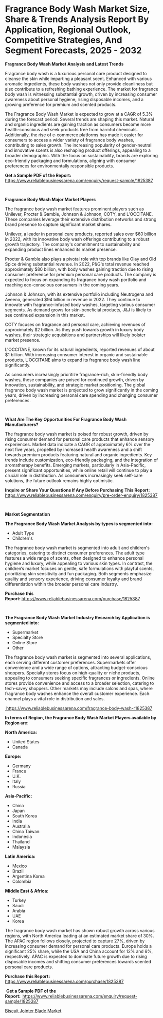 <p><h1>Fragrance Body Wash Market Size, Share & Trends Analysis Report By Application, Regional Outlook, Competitive Strategies, And Segment Forecasts, 2025 - 2032</h1></p><p><strong>Fragrance Body Wash Market Analysis and Latest Trends</strong></p>
<p><p>Fragrance body wash is a luxurious personal care product designed to cleanse the skin while imparting a pleasant scent. Enhanced with various aromatic ingredients, these body washes not only provide cleanliness but also contribute to a refreshing bathing experience. The market for fragrance body wash is witnessing substantial growth, driven by increasing consumer awareness about personal hygiene, rising disposable incomes, and a growing preference for premium and scented products.</p><p>The Fragrance Body Wash Market is expected to grow at a CAGR of 5.3% during the forecast period. Several trends are shaping this market. Natural and organic ingredients are gaining traction as consumers become more health-conscious and seek products free from harmful chemicals. Additionally, the rise of e-commerce platforms has made it easier for consumers to access a wider variety of fragrance body washes, contributing to sales growth. The increasing popularity of gender-neutral and innovative scents is also reshaping product offerings, appealing to a broader demographic. With the focus on sustainability, brands are exploring eco-friendly packaging and formulations, aligning with consumer preferences for environmentally responsible products.</p></p>
<p><strong>Get a Sample PDF of the Report:&nbsp;</strong> <a href="https://www.reliablebusinessarena.com/enquiry/request-sample/1825387?utm_campaign=1871&utm_medium=2&utm_source=Github&utm_content=ia&utm_term=07022025&utm_id=fragrance-body-wash">https://www.reliablebusinessarena.com/enquiry/request-sample/1825387</a></p>
<p>&nbsp;</p>
<p><strong>Fragrance Body Wash Major Market Players</strong></p>
<p><p>The fragrance body wash market features prominent players such as Unilever, Procter & Gamble, Johnson & Johnson, COTY, and L'OCCITANE. These companies leverage their extensive distribution networks and strong brand presence to capture significant market shares.</p><p>Unilever, a leader in personal care products, reported sales over $60 billion in 2022, with its innovative body wash offerings contributing to a robust growth trajectory. The company's commitment to sustainability and expanding product lines enhanced its market presence.</p><p>Procter & Gamble also plays a pivotal role with top brands like Olay and Old Spice driving substantial revenue. In 2022, P&G's total revenue reached approximately $80 billion, with body washes gaining traction due to rising consumer preference for premium personal care products. The company is expected to focus on expanding its fragrance body wash portfolio and reaching eco-conscious consumers in the coming years.</p><p>Johnson & Johnson, with its extensive portfolio including Neutrogena and Aveeno, generated $94 billion in revenue in 2022. They continue to innovate with fragrance-infused body washes, targeting various consumer segments. As demand grows for skin-beneficial products, J&J is likely to see continued expansion in this market.</p><p>COTY focuses on fragrance and personal care, achieving revenues of approximately $2 billion. As they push towards growth in luxury body washes, their strategic acquisitions and partnerships will likely bolster market presence.</p><p>L'OCCITANE, known for its natural ingredients, reported revenues of about $1 billion. With increasing consumer interest in organic and sustainable products, L'OCCITANE aims to expand its fragrance body wash line significantly.</p><p>As consumers increasingly prioritize fragrance-rich, skin-friendly body washes, these companies are poised for continued growth, driven by innovation, sustainability, and strategic market positioning. The global fragrance body wash market is projected to grow significantly in the coming years, driven by increasing personal care spending and changing consumer preferences.</p></p>
<p>&nbsp;</p>
<p><strong>What Are The Key Opportunities For Fragrance Body Wash Manufacturers?</strong></p>
<p><p>The fragrance body wash market is poised for robust growth, driven by rising consumer demand for personal care products that enhance sensory experiences. Market data indicate a CAGR of approximately 6% over the next five years, propelled by increased health awareness and a shift towards premium products featuring natural and organic ingredients. Key trends include customization, eco-friendly packaging, and the integration of aromatherapy benefits. Emerging markets, particularly in Asia-Pacific, present significant opportunities, while online retail will continue to play a crucial role in distribution. As consumers increasingly seek self-care solutions, the future outlook remains highly optimistic.</p></p>
<p><strong>Inquire or Share Your Questions If Any Before Purchasing This Report:</strong> <a href="https://www.reliablebusinessarena.com/enquiry/pre-order-enquiry/1825387?utm_campaign=1871&utm_medium=2&utm_source=Github&utm_content=ia&utm_term=07022025&utm_id=fragrance-body-wash">https://www.reliablebusinessarena.com/enquiry/pre-order-enquiry/1825387</a></p>
<p>&nbsp;</p>
<p><strong>Market Segmentation</strong></p>
<p><strong>The Fragrance Body Wash Market Analysis by types is segmented into:</strong></p>
<p><ul><li>Adult Type</li><li>Children's</li></ul></p>
<p><p>The fragrance body wash market is segmented into adult and children's categories, catering to distinct consumer preferences. The adult type features a wide range of scents, often designed to enhance personal hygiene and luxury, while appealing to various skin types. In contrast, the children’s market focuses on gentle, safe formulations with playful scents, prioritizing skin sensitivity and fun packaging. Both segments emphasize quality and sensory experience, driving consumer loyalty and brand differentiation within the broader personal care industry.</p></p>
<p><strong>Purchase this Report:&nbsp;</strong><a href="https://www.reliablebusinessarena.com/purchase/1825387?utm_campaign=1871&utm_medium=2&utm_source=Github&utm_content=ia&utm_term=07022025&utm_id=fragrance-body-wash">https://www.reliablebusinessarena.com/purchase/1825387</a></p>
<p>&nbsp;</p>
<p><strong>The Fragrance Body Wash Market Industry Research by Application is segmented into:</strong></p>
<p><ul><li>Supermarket</li><li>Specialty Store</li><li>Online Store</li><li>Other</li></ul></p>
<p><p>The fragrance body wash market is segmented into several applications, each serving different customer preferences. Supermarkets offer convenience and a wide range of options, attracting budget-conscious shoppers. Specialty stores focus on high-quality or niche products, appealing to consumers seeking specific fragrances or ingredients. Online stores provide convenience and access to a broader selection, catering to tech-savvy shoppers. Other markets may include salons and spas, where fragrance body washes enhance the overall customer experience. Each channel plays a vital role in distribution and sales.</p></p>
<p><a href="https://www.reliablebusinessarena.com/fragrance-body-wash-r1825387?utm_campaign=1871&utm_medium=2&utm_source=Github&utm_content=ia&utm_term=07022025&utm_id=fragrance-body-wash">&nbsp;https://www.reliablebusinessarena.com/fragrance-body-wash-r1825387</a></p>
<p><strong>In terms of Region, the Fragrance Body Wash Market Players available by Region are:</strong></p>
<p>
    <p> <strong> North America: </strong>
        <ul>
            <li>United States</li>
            <li>Canada</li>
        </ul>
        </p> 
    <p> <strong> Europe: </strong>
        <ul>
            <li>Germany</li>
            <li>France</li>
            <li>U.K.</li>
            <li>Italy</li>
            <li>Russia</li>
        </ul>
        </p> 
    <p> <strong> Asia-Pacific: </strong>
        <ul>
            <li>China</li>
            <li>Japan</li>
            <li>South Korea</li>
            <li>India</li>
            <li>Australia</li>
            <li>China Taiwan</li>
            <li>Indonesia</li>
            <li>Thailand</li>
            <li>Malaysia</li>
        </ul>
        </p> 
    <p> <strong> Latin America: </strong>
        <ul>
            <li>Mexico</li>
            <li>Brazil</li>
            <li>Argentina Korea</li>
            <li>Colombia</li>
        </ul>
        </p> 
    <p> <strong> Middle East & Africa: </strong>
        <ul>
            <li>Turkey</li>
            <li>Saudi</li>
            <li>Arabia</li>
            <li>UAE</li>
            <li>Korea</li>
        </ul>
    </p>
    </p>
<p><p>The fragrance body wash market has shown robust growth across various regions, with North America leading at an estimated market share of 30%. The APAC region follows closely, projected to capture 27%, driven by increasing consumer demand for personal care products. Europe holds a significant 25% share, while the USA and China account for 12% and 6%, respectively. APAC is expected to dominate future growth due to rising disposable incomes and shifting consumer preferences towards scented personal care products.</p></p>
<p><strong>Purchase this Report: </strong><a href="https://www.reliablebusinessarena.com/purchase/1825387?utm_campaign=1871&utm_medium=2&utm_source=Github&utm_content=ia&utm_term=07022025&utm_id=fragrance-body-wash">https://www.reliablebusinessarena.com/purchase/1825387</a></p>
<p>&nbsp;<strong>Get a Sample PDF of the Report:&nbsp;&nbsp;</strong><a href="https://www.reliablebusinessarena.com/enquiry/request-sample/1825387?utm_campaign=1871&utm_medium=2&utm_source=Github&utm_content=ia&utm_term=07022025&utm_id=fragrance-body-wash">https://www.reliablebusinessarena.com/enquiry/request-sample/1825387</a></p>
<p><strong></strong></p>
<p><p><a href="https://github.com/marloy8/Market-Research-Report-List-7/blob/main/biscuit-jointer-blade-market.md?utm_campaign=1871&utm_medium=2&utm_source=Github&utm_content=ia&utm_term=07022025&utm_id=fragrance-body-wash">Biscuit Jointer Blade Market</a></p></p>